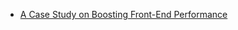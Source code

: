 - [A Case Study on Boosting Front-End Performance](https://css-tricks.com/case-study-boosting-front-end-performance/?utm_source=frontendfocus&utm_medium=email)

